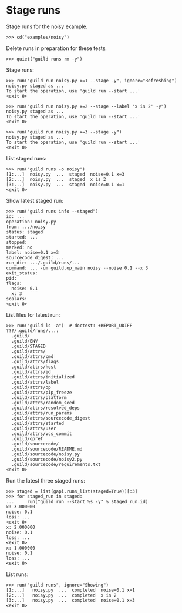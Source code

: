 # Stage runs

Stage runs for the noisy example.

    >>> cd("examples/noisy")

Delete runs in preparation for these tests.

    >>> quiet("guild runs rm -y")

Stage runs:

    >>> run("guild run noisy.py x=1 --stage -y", ignore="Refreshing")
    noisy.py staged as ...
    To start the operation, use 'guild run --start ...'
    <exit 0>

    >>> run("guild run noisy.py x=2 --stage --label 'x is 2' -y")
    noisy.py staged as ...
    To start the operation, use 'guild run --start ...'
    <exit 0>

    >>> run("guild run noisy.py x=3 --stage -y")
    noisy.py staged as ...
    To start the operation, use 'guild run --start ...'
    <exit 0>

List staged runs:

    >>> run("guild runs -o noisy")
    [1:...]  noisy.py  ...  staged  noise=0.1 x=3
    [2:...]  noisy.py  ...  staged  x is 2
    [3:...]  noisy.py  ...  staged  noise=0.1 x=1
    <exit 0>

Show latest staged run:

    >>> run("guild runs info --staged")
    id: ...
    operation: noisy.py
    from: .../noisy
    status: staged
    started: ...
    stopped:
    marked: no
    label: noise=0.1 x=3
    sourcecode_digest: ...
    run_dir: .../.guild/runs/...
    command: ... -um guild.op_main noisy --noise 0.1 --x 3
    exit_status:
    pid:
    flags:
      noise: 0.1
      x: 3
    scalars:
    <exit 0>

List files for latest run:

    >>> run("guild ls -a")  # doctest: +REPORT_UDIFF
    ???/.guild/runs/...:
      .guild/
      .guild/ENV
      .guild/STAGED
      .guild/attrs/
      .guild/attrs/cmd
      .guild/attrs/flags
      .guild/attrs/host
      .guild/attrs/id
      .guild/attrs/initialized
      .guild/attrs/label
      .guild/attrs/op
      .guild/attrs/pip_freeze
      .guild/attrs/platform
      .guild/attrs/random_seed
      .guild/attrs/resolved_deps
      .guild/attrs/run_params
      .guild/attrs/sourcecode_digest
      .guild/attrs/started
      .guild/attrs/user
      .guild/attrs/vcs_commit
      .guild/opref
      .guild/sourcecode/
      .guild/sourcecode/README.md
      .guild/sourcecode/noisy.py
      .guild/sourcecode/noisy2.py
      .guild/sourcecode/requirements.txt
    <exit 0>

Run the latest three staged runs:

    >>> staged = list(gapi.runs_list(staged=True))[:3]
    >>> for staged_run in staged:
    ...     run("guild run --start %s -y" % staged_run.id)
    x: 3.000000
    noise: 0.1
    loss: ...
    <exit 0>
    x: 2.000000
    noise: 0.1
    loss: ...
    <exit 0>
    x: 1.000000
    noise: 0.1
    loss: ...
    <exit 0>

List runs:

    >>> run("guild runs", ignore="Showing")
    [1:...]   noisy.py  ...  completed  noise=0.1 x=1
    [2:...]   noisy.py  ...  completed  x is 2
    [3:...]   noisy.py  ...  completed  noise=0.1 x=3
    <exit 0>
